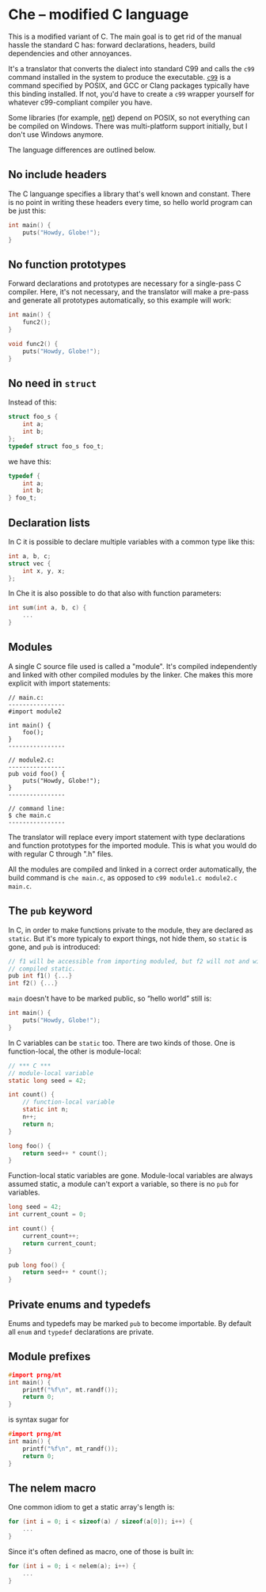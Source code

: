 # Che – modified C language

This is a modified variant of C. The main goal is to get rid of the manual
hassle the standard C has: forward declarations, headers, build dependencies
and other annoyances.

It's a translator that converts the dialect into standard C99 and calls the
`c99` command installed in the system to produce the executable.
[`c99`](http://pubs.opengroup.org/onlinepubs/9699919799//utilities/c99.html)
is a command specified by POSIX, and GCC or Clang packages typically have this
binding installed. If not, you'd have to create a `c99` wrapper yourself for
whatever c99-compliant compiler you have.

Some libraries (for example, [net](lib/os/net.c)) depend on POSIX, so not
everything can be compiled on Windows. There was multi-platform support
initially, but I don't use Windows anymore.

The language differences are outlined below.

## No include headers

The C languange specifies a library that's well known and constant. There is no
point in writing these headers every time, so hello world program can be just
this:

```c
int main() {
	puts("Howdy, Globe!");
}
```

## No function prototypes

Forward declarations and prototypes are necessary for a single-pass C compiler.
Here, it's not necessary, and the translator will make a pre-pass and generate
all prototypes automatically, so this example will work:

```c
int main() {
	func2();
}

void func2() {
	puts("Howdy, Globe!");
}
```

## No need in `struct`

Instead of this:

```c
struct foo_s {
	int a;
	int b;
};
typedef struct foo_s foo_t;
```

we have this:

```c
typedef {
	int a;
	int b;
} foo_t;
```

## Declaration lists

In C it is possible to declare multiple variables with a common type like this:

```c
int a, b, c;
struct vec {
	int x, y, x;
};
```

In Che it is also possible to do that also with function parameters:

```c
int sum(int a, b, c) {
	...
}
```

## Modules

A single C source file used is called a "module". It's compiled independently
and linked with other compiled modules by the linker. Che makes this more
explicit with import statements:

    // main.c:
    ----------------
    #import module2

    int main() {
    	foo();
    }
    ----------------

    // module2.c:
    ----------------
    pub void foo() {
    	puts("Howdy, Globe!");
    }
    ----------------

    // command line:
    $ che main.c
    ----------------

The translator will replace every import statement with type declarations and
function prototypes for the imported module. This is what you would do with
regular C through ".h" files.

All the modules are compiled and linked in a correct order automatically, the
build command is `che main.c`, as opposed to `c99 module1.c module2.c main.c`.

## The `pub` keyword

In C, in order to make functions private to the module, they are declared as
`static`. But it's more typicaly to export things, not hide them, so `static` is
gone, and `pub` is introduced:

```c
// f1 will be accessible from importing moduled, but f2 will not and will be
// compiled static.
pub int f1() {...}
int f2() {...}
```

`main` doesn't have to be marked public, so “hello world” still is:

```c
int main() {
	puts("Howdy, Globe!");
}
```

In C variables can be `static` too. There are two kinds of those. One is
function-local, the other is module-local:

```c
// *** C ***
// module-local variable
static long seed = 42;

int count() {
	// function-local variable
	static int n;
	n++;
	return n;
}

long foo() {
	return seed++ * count();
}
```

Function-local static variables are gone. Module-local variables are always
assumed static, a module can't export a variable, so there is no `pub` for
variables.

```c
long seed = 42;
int current_count = 0;

int count() {
	current_count++;
	return current_count;
}

pub long foo() {
	return seed++ * count();
}
```

## Private enums and typedefs

Enums and typedefs may be marked `pub` to become importable. By default all
`enum` and `typedef` declarations are private.

## Module prefixes

```c
#import prng/mt
int main() {
	printf("%f\n", mt.randf());
	return 0;
}
```

is syntax sugar for

```c
#import prng/mt
int main() {
	printf("%f\n", mt_randf());
	return 0;
}
```

## The nelem macro

One common idiom to get a static array's length is:

```c
for (int i = 0; i < sizeof(a) / sizeof(a[0]); i++) {
	...
}
```

Since it's often defined as macro, one of those is built in:

```c
for (int i = 0; i < nelem(a); i++) {
	...
}
```
